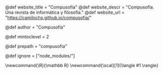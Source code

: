<!--
Add here global page variables to use throughout your website.
-->
@def website_title = "Compusofía"
@def website_descr = "Compusofía. Una revista de informática y filosofía."
@def website_url   = "https://camilochs.github.io/compusofia/"

@def author = "Compusofía"

@def mintoclevel = 2

@def prepath = "compusofia"

@def ignore = ["node_modules/"]

<!--
Add here global latex commands to use throughout your pages.
-->
\newcommand{\R}{\mathbb R}
\newcommand{\scal}[1]{\langle #1 \rangle}
